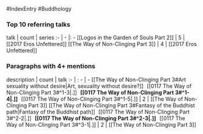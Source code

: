 #IndexEntry #Buddhology

### Top 10 referring talks
talk | count | series
:- | - |: -
[[Logos in the Garden of Souls Part 2]] | 5 | [[2017 Eros Unfettered]]
[[The Way of Non-Clinging Part 3]] | 4 | [[2017 Eros Unfettered]]

### Paragraphs with 4+ mentions
description | count | talk
:- | : - | -
[[The Way of Non-Clinging Part 3#Art sexuality without desire\|Art, sexuality without desire?]] &nbsp;&nbsp;[[0117 The Way of Non-Clinging Part 3#^1-3\|.]] &nbsp; **[[0117 The Way of Non-Clinging Part 3#^1-4\|.]]** &nbsp; [[0117 The Way of Non-Clinging Part 3#^1-5\|.]] | 2 | [[The Way of Non-Clinging Part 3]]
[[The Way of Non-Clinging Part 3#Fantasy of the Buddhist path\|Fantasy of the Buddhist path]] &nbsp;&nbsp;[[0117 The Way of Non-Clinging Part 3#^2-2\|.]] &nbsp; **[[0117 The Way of Non-Clinging Part 3#^2-3\|.]]** &nbsp; [[0117 The Way of Non-Clinging Part 3#^3-1\|.]] | 2 | [[The Way of Non-Clinging Part 3]]

